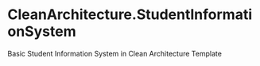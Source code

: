 # CleanArchitecture.StudentInformationSystem
Basic Student Information System in Clean Architecture Template
